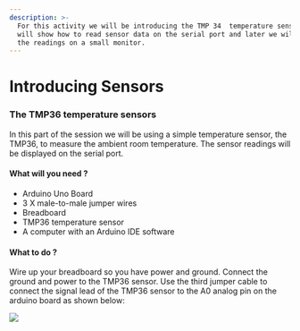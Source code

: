 ```yaml
---
description: >-
  For this activity we will be introducing the TMP 34  temperature sensor. we
  will show how to read sensor data on the serial port and later we will display
  the readings on a small monitor.
---
```


# Introducing Sensors

### The TMP36 temperature sensors 

In this part of the session we will be using a simple temperature sensor, the TMP36, to measure the ambient room temperature. The sensor readings will be displayed on the serial port.

#### What will you need ?

* Arduino Uno Board
* 3 X male-to-male jumper wires 
* Breadboard 
* TMP36 temperature sensor 
* A computer with an Arduino IDE software 

#### What to do ?

Wire up your breadboard so you have power and ground. Connect the ground and power to the TMP36 sensor. Use the third jumper cable to connect the signal lead of the TMP36 sensor to the A0 analog pin on the arduino board as shown below:



![](https://lh5.googleusercontent.com/GLaKNuV7S5z_L-9ihXCGcTnfPLIoTW1dKUYUJwxXocudakP8-3FbR6sedoOzWVz6YDx4oecRlPA1Dj-XHAyXUefEmpfmWQbQlwjEWC90s9BKIv6kEVqgFMgyTJbhQI3g8EI9MCBY)



  


